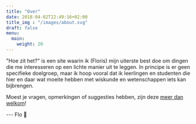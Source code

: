 ```yaml
---
title: "Over"
date: 2018-04-02T22:49:16+02:00
title_img : "/images/about.svg"
draft: false
menu:
  main:
    weight: 20
---
```

"Hoe zit het?" is een site waarin ik (Floris) mijn uiterste best doe om dingen die me interesseren op een lichte manier uit te leggen. In principe is er  geen specifieke doelgroep, maar ik hoop vooral dat ik leerlingen en studenten die hier en daar wat moeite hebben met wiskunde en wetenschappen iets kan bijbrengen.

Moest je vragen, opmerkingen of suggesties hebben, zijn deze [meer dan welkom](/contact)!

--- Flo :wave:
